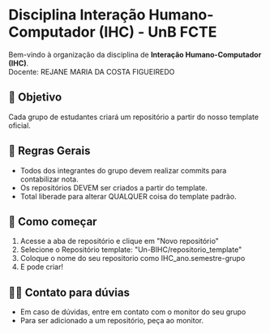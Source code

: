 # Disciplina Interação Humano-Computador (IHC) - UnB FCTE

Bem-vindo à organização da disciplina de **Interação Humano-Computador (IHC)**. </br>
Docente: REJANE MARIA DA COSTA FIGUEIREDO

## 🎯 Objetivo

Cada grupo de estudantes criará um repositório a partir do nosso template oficial. 

## 📜 Regras Gerais

- Todos dos integrantes do grupo devem realizar commits para contabilizar nota.
- Os repositórios DEVEM ser criados a partir do template.
- Total liberade para alterar QUALQUER coisa do template padrão. 

## 🚀 Como começar

1. Acesse a aba de repositório e clique em "Novo repositório"
2. Selecione o Repositório template: "Un-BIHC/repositorio_template"
3. Coloque o nome do seu repositorio como IHC_ano.semestre-grupo
4. E pode criar! 

## 🧑‍💻 Contato para dúvias

- Em caso de dúvidas, entre em contato com o monitor do seu grupo
- Para ser adicionado a um repositório, peça ao monitor.
